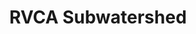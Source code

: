 ---
schema: default
title: RVCA Subwatershed
organization: RVCA
notes: >-
  Scientific Subwatershed Boundaries. Includes the 6 main RVCA subwatersheds
  (Tay River, Upper Rideau Lakes, Middle Rideau, Lower Rideau, Kemptville Creek,
  Jock River). Used extensively for Watershed Reporting. Subwatersheds are
  broken down further into catchments for reporting purposes. Please see RVCA
  Catchments for details.
license: 'https://gis.rvca.ca/openData/RVCA Open Data Licence.pdf'
metadata: ''
category:
  - RVCA Open Datasets
maintainer: ''
maintainer_email: ''
lastUpdate: ''
---